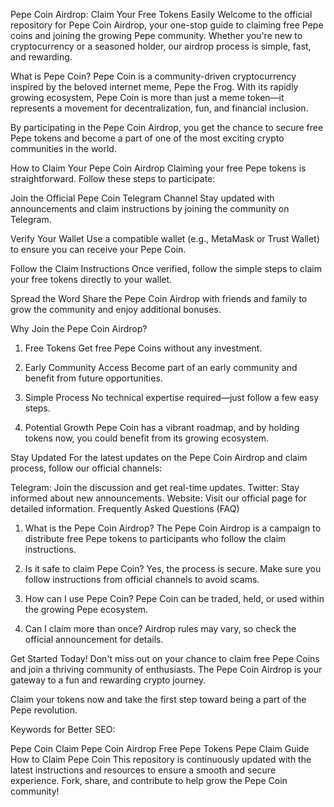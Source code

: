 Pepe Coin Airdrop: Claim Your Free Tokens Easily
Welcome to the official repository for Pepe Coin Airdrop, your one-stop guide to claiming free Pepe coins and joining the growing Pepe community. Whether you're new to cryptocurrency or a seasoned holder, our airdrop process is simple, fast, and rewarding.

What is Pepe Coin?
Pepe Coin is a community-driven cryptocurrency inspired by the beloved internet meme, Pepe the Frog. With its rapidly growing ecosystem, Pepe Coin is more than just a meme token—it represents a movement for decentralization, fun, and financial inclusion.

By participating in the Pepe Coin Airdrop, you get the chance to secure free Pepe tokens and become a part of one of the most exciting crypto communities in the world.

How to Claim Your Pepe Coin Airdrop
Claiming your free Pepe tokens is straightforward. Follow these steps to participate:

Join the Official Pepe Coin Telegram Channel
Stay updated with announcements and claim instructions by joining the community on Telegram.

Verify Your Wallet
Use a compatible wallet (e.g., MetaMask or Trust Wallet) to ensure you can receive your Pepe Coin.

Follow the Claim Instructions
Once verified, follow the simple steps to claim your free tokens directly to your wallet.

Spread the Word
Share the Pepe Coin Airdrop with friends and family to grow the community and enjoy additional bonuses.

Why Join the Pepe Coin Airdrop?
1. Free Tokens
Get free Pepe Coins without any investment.

2. Early Community Access
Become part of an early community and benefit from future opportunities.

3. Simple Process
No technical expertise required—just follow a few easy steps.

4. Potential Growth
Pepe Coin has a vibrant roadmap, and by holding tokens now, you could benefit from its growing ecosystem.

Stay Updated
For the latest updates on the Pepe Coin Airdrop and claim process, follow our official channels:

Telegram: Join the discussion and get real-time updates.
Twitter: Stay informed about new announcements.
Website: Visit our official page for detailed information.
Frequently Asked Questions (FAQ)
1. What is the Pepe Coin Airdrop?
The Pepe Coin Airdrop is a campaign to distribute free Pepe tokens to participants who follow the claim instructions.

2. Is it safe to claim Pepe Coin?
Yes, the process is secure. Make sure you follow instructions from official channels to avoid scams.

3. How can I use Pepe Coin?
Pepe Coin can be traded, held, or used within the growing Pepe ecosystem.

4. Can I claim more than once?
Airdrop rules may vary, so check the official announcement for details.

Get Started Today!
Don't miss out on your chance to claim free Pepe Coins and join a thriving community of enthusiasts. The Pepe Coin Airdrop is your gateway to a fun and rewarding crypto journey.

Claim your tokens now and take the first step toward being a part of the Pepe revolution.

Keywords for Better SEO:

Pepe Coin Claim
Pepe Coin Airdrop
Free Pepe Tokens
Pepe Claim Guide
How to Claim Pepe Coin
This repository is continuously updated with the latest instructions and resources to ensure a smooth and secure experience. Fork, share, and contribute to help grow the Pepe Coin community!
